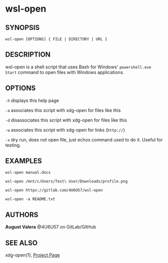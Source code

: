 # wsl-open

## SYNOPSIS

`wsl-open [OPTIONS] { FILE | DIRECTORY | URL }`

## DESCRIPTION

wsl-open is a shell script that uses Bash for Windows' `powershell.exe Start`
command to open files with Windows applications.

## OPTIONS

`-h`
displays this help page

`-a`
associates this script with xdg-open for files like this

`-d`
disassociates this script with xdg-open for files like this

`-w`
associates this script with xdg-open for links (`http://`)

`-x`
dry run, does not open file, just echos command used to do it.
Useful for testing.

## EXAMPLES

`wsl-open manual.docx`

`wsl-open /mnt/c/Users/Test\ User/Downloads/profile.png`

`wsl-open https://gitlab.com/4U6U57/wsl-open`

`wsl-open -a README.txt`

## AUTHORS

**August Valera** @4U6U57 on GitLab/GitHub

## SEE ALSO

xdg-open(1), [Project Page](https://gitlab.com/4U6U57/wsl-open)
